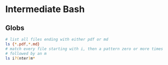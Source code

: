 # Intermediate Bash

## Globs


```bash
# list all files ending with either pdf or md
ls {*.pdf,*.md}
# match every file starting with i, then a pattern zero or more times
# followed by an m
ls i?(nter)m*
```

